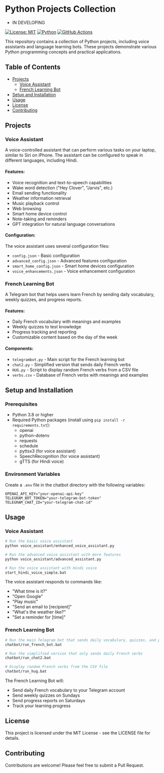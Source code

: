 # Python Projects Collection

- IN DEVELOPING
  
[![License: MIT](https://img.shields.io/badge/License-MIT-yellow.svg)](https://opensource.org/licenses/MIT)
[![Python](https://img.shields.io/badge/python-3.8+-blue.svg)](https://www.python.org/downloads/)
[![GitHub Actions](https://github.com/CLOVER-LOVES/python-projects/actions/workflows/python-app.yml/badge.svg)](https://github.com/CLOVER-LOVES/python-projects/actions)

This repository contains a collection of Python projects, including voice assistants and language learning bots. These projects demonstrate various Python programming concepts and practical applications.

## Table of Contents

- [Projects](#projects)
  - [Voice Assistant](#voice-assistant)
  - [French Learning Bot](#french-learning-bot)
- [Setup and Installation](#setup-and-installation)
- [Usage](#usage)
- [License](#license)
- [Contributing](#contributing)

## Projects

### Voice Assistant

A voice-controlled assistant that can perform various tasks on your laptop, similar to Siri on iPhone. The assistant can be configured to speak in different languages, including Hindi.

#### Features:
- Voice recognition and text-to-speech capabilities
- Wake word detection ("Hey Clover", "Jarvis", etc.)
- Email sending functionality
- Weather information retrieval
- Music playback control
- Web browsing
- Smart home device control
- Note-taking and reminders
- GPT integration for natural language conversations

#### Configuration:
The voice assistant uses several configuration files:
- `config.json` - Basic configuration
- `advanced_config.json` - Advanced features configuration
- `smart_home_config.json` - Smart home devices configuration
- `voice_enhancements.json` - Voice enhancement configuration

### French Learning Bot

A Telegram bot that helps users learn French by sending daily vocabulary, weekly quizzes, and progress reports.

#### Features:
- Daily French vocabulary with meanings and examples
- Weekly quizzes to test knowledge
- Progress tracking and reporting
- Customizable content based on the day of the week

#### Components:
- `telegrambot.py` - Main script for the French learning bot
- `chat2.py` - Simplified version that sends daily French verbs
- `HUG.py` - Script to display random French verbs from a CSV file
- `verbs.csv` - Database of French verbs with meanings and examples

## Setup and Installation

### Prerequisites
- Python 3.8 or higher
- Required Python packages (install using `pip install -r requirements.txt`):
  - openai
  - python-dotenv
  - requests
  - schedule
  - pyttsx3 (for voice assistant)
  - SpeechRecognition (for voice assistant)
  - gTTS (for Hindi voice)

### Environment Variables
Create a `.env` file in the chatbot directory with the following variables:
```
OPENAI_API_KEY="your-openai-api-key"
TELEGRAM_BOT_TOKEN="your-telegram-bot-token"
TELEGRAM_CHAT_ID="your-telegram-chat-id"
```

## Usage

### Voice Assistant

```bash
# Run the basic voice assistant
python voice_assistant/enhanced_voice_assistant.py

# Run the advanced voice assistant with more features
python voice_assistant/advanced_assistant.py

# Run the voice assistant with Hindi voice
start_hindi_voice_simple.bat
```

The voice assistant responds to commands like:
- "What time is it?"
- "Open Google"
- "Play music"
- "Send an email to [recipient]"
- "What's the weather like?"
- "Set a reminder for [time]"

### French Learning Bot

```bash
# Run the main Telegram bot that sends daily vocabulary, quizzes, and progress reports
chatbot/run_french_bot.bat

# Run the simplified version that only sends daily French verbs
chatbot/run_chat2.bat

# Display random French verbs from the CSV file
chatbot/run_hug.bat
```

The French Learning Bot will:
- Send daily French vocabulary to your Telegram account
- Send weekly quizzes on Sundays
- Send progress reports on Saturdays
- Track your learning progress

## License

This project is licensed under the MIT License - see the LICENSE file for details.

## Contributing

Contributions are welcome! Please feel free to submit a Pull Request.
